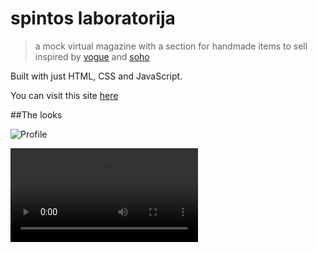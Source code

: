 # spintos laboratorija
> a mock virtual magazine with a section for handmade items to sell
> inspired by [vogue](vogue.com/?us_site=y) and [soho](https://www.sohosohoboutique.com/en/shoes/boots/)

Built with just HTML, CSS and JavaScript.

You can visit this site [here](https://sunny-github-acc.github.io/spintos-laboratorija/pages/stilius.html)

##The looks

![Profile](https://user-images.githubusercontent.com/54981869/109700943-178a0280-7b9b-11eb-84ae-02825dfe1996.png)

![More angles](https://user-images.githubusercontent.com/54981869/109701443-adbe2880-7b9b-11eb-834f-7d97d96722f4.mp4)

